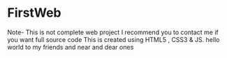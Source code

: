 # FirstWeb

Note- This is not complete web project
I recommend you to contact me if you want full source code
This is created using HTML5 , CSS3 & JS.
hello world to my friends and near and dear ones
